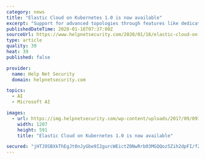 ```yaml
---
category: news
title: "Elastic Cloud on Kubernetes 1.0 is now available"
excerpt: "Support for advanced topologies through features like dedicated master and machine learning nodes and hot-warm-cold deployments lets users optimize ... including Google Kubernetes Engine, Red Hat OpenShift, Azure Kubernetes Service, Amazon Kubernetes Service, and vanilla Kubernetes. It’s also super simple to get started."
publishedDateTime: 2020-01-16T07:37:00Z
sourceUrl: https://www.helpnetsecurity.com/2020/01/16/elastic-cloud-on-kubernetes-1-0/
type: article
quality: 39
heat: 39
published: false

provider:
  name: Help Net Security
  domain: helpnetsecurity.com

topics:
  - AI
  - Microsoft AI

images:
  - url: https://img.helpnetsecurity.com/wp-content/uploads/2017/09/09103150/elasticsearch-logo.jpg
    width: 1207
    height: 591
    title: "Elastic Cloud on Kubernetes 1.0 is now available"

secured: "jHTJOSBXkThEgJt0nJyGbe9I2gurcWEictZ0NwRrb03MGQQoz5Zih2dpFI/fZi+zlR1RPUwNWtBiO46IpYgg/A5GkVNusYu58rDRiCnTM2NqPg/zmHmc+2ZgMAq2nvLhaT3Lhg8kRitAtCJ42X3Hi7PFSv/wZZgX42kqnmAlMCfWlqgPQOltCeZCTIGCZJF3gEXxrPVauhWEy2CJCehCHomco7LfI8HGYLkaiFgPp8wDOOkIMlBMTvJoF9u1d8M5LJ8m77uuDqLCyoiob5xBSW261vUupZhHrNvb+GUWdLY=;fxzt1UbsrCCH0+B6S6B7Lg=="
---
```


